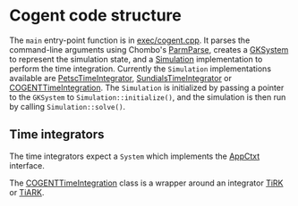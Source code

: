 # Cogent code structure

The `main` entry-point function is in
[exec/cogent.cpp](exec/cogent.cpp#52). It parses the command-line
arguments using Chombo's
[ParmParse](../Chombo/lib/src/BaseTools/ParmParse.H), creates a
[GKSystem](src/core/GKSystem.H) to represent the simulation state, and
a [Simulation](src/driver/Simulation.H) implementation to perform the
time integration. Currently the `Simulation` implementations available
are [PetscTimeIntegrator](src/driver/PETScTimeIntegration.H),
[SundialsTimeIntegrator](src/driver/SUNDIALSTimeIntegration.H) or
[COGENTTimeIntegration](src/driver/COGENTTimeIntegration.H).  The
`Simulation` is initialized by passing a pointer to the `GKSystem` to
`Simulation::initialize()`, and the simulation is then run by calling
`Simulation::solve()`.

## Time integrators

The time integrators expect a `System` which implements the
[AppCtxt](src/driver/AppCtxt.H) interface.

The [COGENTTimeIntegration](src/driver/COGENTTimeIntegration.H) class
is a wrapper around an integrator [TiRK](src/time/TiRK.H) or
[TiARK](src/time/TiARK.H). 


